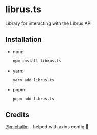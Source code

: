 # librus.ts
Library for interacting with the Librus API

## Installation
* npm:
  ```bash
  npm install librus.ts
  ```
* yarn:
  ```bash
  yarn add librus.ts
  ```
* pnpm:
  ```bash
  pnpm add librus.ts
  ```

## Credits
[@michallm](https://github.com/michallm) - helped with axios config 💖